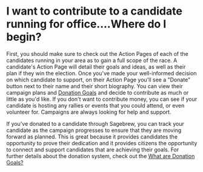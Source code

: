 # I want to contribute to a candidate running for office....Where do I begin? #
First, you should make sure to check out the Action Pages of each of the 
candidates running in your area as to gain a full scope of the race. A 
candidate's Action Page will detail their goals and ideas, as well as their plan 
if they win the election. Once you've made your well-informed decision on which
candidate to support, on their Action Page you'll see a "Donate" button 
next to their name and their short biography. You can view their campaign 
plans and [Donation Goals][1] and decide to contribute as much or little as you'd 
like. If you don't want to contribute money, you can see if your candidate is 
hosting any rallies or events that you could attend, or even volunteer for. 
Campaigns are always looking for help and support. 

If you've donated to a candidate through Sagebrew, you can track your candidate 
as the campaign progresses to ensure that they are moving forward as planned. 
This is great because it provides candidates the opportunity to prove their 
dedication and it provides citizens the opportunity to connect and support 
candidates that are achieving their goals. For further details about the 
donation system, check out the [What are Donation Goals?][1]


[1]: /help/donating/donation_goals/